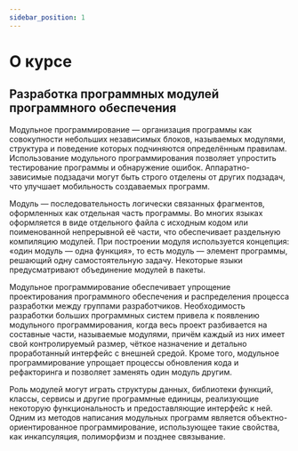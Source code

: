```yaml
---
sidebar_position: 1
---
```

# О курсе

## Разработка программных модулей программного обеспечения

Модульное программирование — организация программы как совокупности небольших независимых блоков, называемых модулями, структура и поведение которых подчиняются определённым правилам. Использование модульного программирования позволяет упростить тестирование программы и обнаружение ошибок. Аппаратно-зависимые подзадачи могут быть строго отделены от других подзадач, что улучшает мобильность создаваемых программ.

Модуль — последовательность логически связанных фрагментов, оформленных как отдельная часть программы. Во многих языках оформляется в виде отдельного файла с исходным кодом или поименованной непрерывной её части, что обеспечивает раздельную компиляцию модулей. При построении модуля используется концепция: «один модуль — одна функция», то есть модуль — элемент программы, решающий одну самостоятельную задачу. Некоторые языки предусматривают объединение модулей в пакеты.

Модульное программирование обеспечивает упрощение проектирования программного обеспечения и распределения процесса разработки между группами разработчиков. Необходимость разработки больших программных систем привела к появлению модульного программирования, когда весь проект разбивается на составные части, называемые модулями, причём каждый из них имеет свой контролируемый размер, чёткое назначение и детально проработанный интерфейс с внешней средой. Кроме того, модульное программирование упрощает процессы обновления кода и рефакторинга и позволяет заменять один модуль другим.

Роль модулей могут играть структуры данных, библиотеки функций, классы, сервисы и другие программные единицы, реализующие некоторую функциональность и предоставляющие интерфейс к ней. Одним из методов написания модульных программ является объектно-ориентированное программирование, использующее такие свойства, как инкапсуляция, полиморфизм и позднее связывание.
